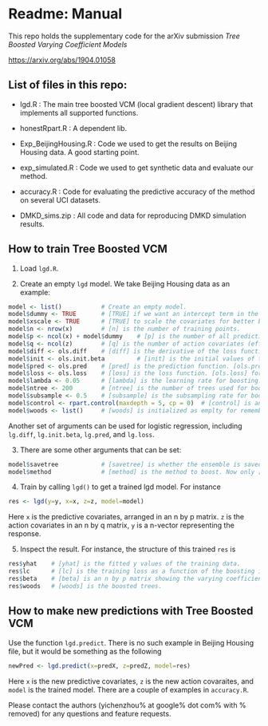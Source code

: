 # Readme: Manual

This repo holds the supplementary code for the arXiv submission *Tree Boosted Varying Coefficient Models*

https://arxiv.org/abs/1904.01058


## List of files in this repo:

+ lgd.R : The main tree boosted VCM (local gradient descent) library that implements all supported functions.

+ honestRpart.R : A dependent lib. 

+ Exp_BeijingHousing.R : Code we used to get the results on Beijing Housing data. A good starting point.

+ exp_simulated.R : Code we used to get synthetic data and evaluate our method.

+ accuracy.R : Code for evaluating the predictive accuracy of the method on several UCI datasets.

+ DMKD_sims.zip : All code and data for reproducing DMKD simulation results.

## How to train Tree Boosted VCM

1. Load `lgd.R`.

2. Create an empty `lgd` model. We take Beijing Housing data as an example:
```r
model <- list()           # Create an empty model.
model$dummy <- TRUE       # [TRUE] if we want an intercept term in the linear part. [FALSE] otherwise. 
model$xscale <- TRUE      # [TRUE] to scale the covariates for better boosting result. Always set to [TRUE].
model$n <- nrow(x)        # [n] is the number of training points.
model$p <- ncol(x) + model$dummy    # [p] is the number of all predictive covariates.
model$q <- ncol(z)        # [q] is the number of action covariates (effect modifiers).
model$diff <- ols.diff    # [diff] is the derivative of the loss function. [ols.diff] for ordinary least square (regression).
model$init <- ols.init.beta         # [init] is the initial values of the parameters. [ols.init.beta] for regression.
model$pred <- ols.pred    # [pred] is the prediction function. [ols.pred] for regression. 
model$loss <- ols.loss    # [loss] is the loss function. [ols.loss] for regression.
model$lambda <- 0.05      # [lambda] is the learning rate for boosting.
model$ntree <- 200        # [ntree] is the number of trees used for boosting.
model$subsample <- 0.5    # [subsample] is the subsampling rate for boosting.
model$control <- rpart.control(maxdepth = 5, cp = 0)  # [control] is an [rpart.control] object that tells how to trees.
model$woods <- list()     # [woods] is initialized as emplty for remembering the boosting history. 
```
Another set of arguments can be used for logistic regression, including `lg.diff`, `lg.init.beta`, `lg.pred`, and `lg.loss`. 

3. There are some other arguments that can be set:
```r
model$savetree            # [savetree] is whether the ensemble is saved. Set to [FALSE] when no need to make predictions.
model$method              # [method] is the method to boost. Now only [ordinary] works. Please leave empty.
```

4. Train by calling `lgd()` to get a trained lgd model. For instance
```r
res <- lgd(y=y, x=x, z=z, model=model)
```
Here `x` is the predictive covariates, arranged in an n by p matrix. `z` is the action covariates in an n by q matrix, `y` is a n-vector representing the response.

5. Inspect the result. For instance, the structure of this trained `res` is 
```r
res$yhat    # [yhat] is the fitted y values of the training data. 
res$lc      # [lc] is the training loss as a function of the boosting iterations.
res$beta    # [beta] is an n by p matrix showing the varying coefficients for every training point.
res$woods   # [woods] is the boosted trees.
```

## How to make new predictions with Tree Boosted VCM
Use the function `lgd.predict`. There is no such example in Beijing Housing file, but it would be something as the following
```r
newPred <- lgd.predict(x=predX, z=predZ, model=res)
```
Here `x` is the new predictive covariates, `z` is the new action covaraites, and `model` is the trained model. There are a couple of examples in `accuracy.R`.

Please contact the authors (yichenzhou% at google% dot com% with % removed) for any questions and feature requests.
